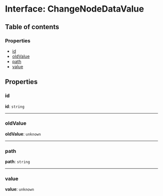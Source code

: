 # Interface: ChangeNodeDataValue

## Table of contents

### Properties

* [id](/en/auto-docs/free-history-plugin/interfaces/ChangeNodeDataValue.md#id)
* [oldValue](/en/auto-docs/free-history-plugin/interfaces/ChangeNodeDataValue.md#oldvalue)
* [path](/en/auto-docs/free-history-plugin/interfaces/ChangeNodeDataValue.md#path)
* [value](/en/auto-docs/free-history-plugin/interfaces/ChangeNodeDataValue.md#value)

## Properties

### id

**id**: `string`

***

### oldValue

**oldValue**: `unknown`

***

### path

**path**: `string`

***

### value

**value**: `unknown`
